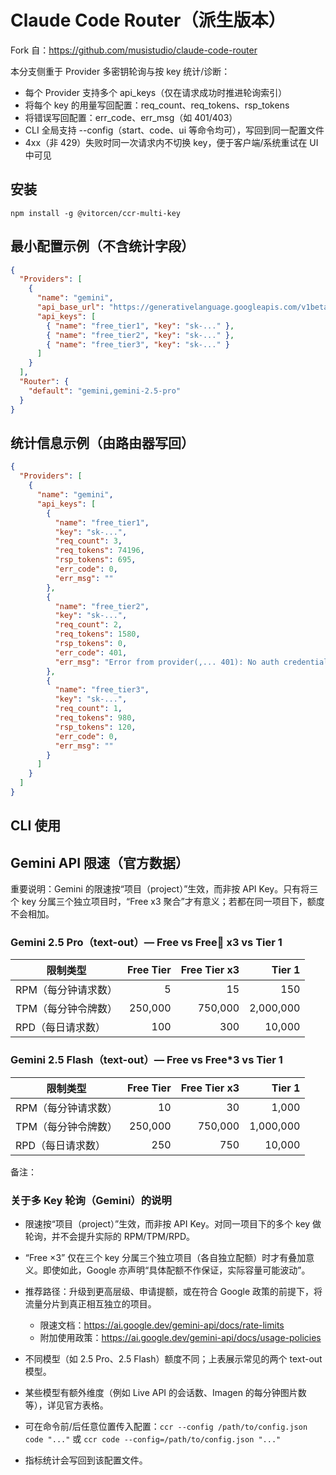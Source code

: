 # Claude Code Router（派生版本）

Fork 自：https://github.com/musistudio/claude-code-router

本分支侧重于 Provider 多密钥轮询与按 key 统计/诊断：

- 每个 Provider 支持多个 api_keys（仅在请求成功时推进轮询索引）
- 将每个 key 的用量写回配置：req_count、req_tokens、rsp_tokens
- 将错误写回配置：err_code、err_msg（如 401/403）
- CLI 全局支持 --config（start、code、ui 等命令均可），写回到同一配置文件
- 4xx（非 429）失败时同一次请求内不切换 key，便于客户端/系统重试在 UI 中可见

## 安装

```
npm install -g @vitorcen/ccr-multi-key
```

## 最小配置示例（不含统计字段）

```json
{
  "Providers": [
    {
      "name": "gemini",
      "api_base_url": "https://generativelanguage.googleapis.com/v1beta/models/",
      "api_keys": [
        { "name": "free_tier1", "key": "sk-..." },
        { "name": "free_tier2", "key": "sk-..." },
        { "name": "free_tier3", "key": "sk-..." }
      ]
    }
  ],
  "Router": {
    "default": "gemini,gemini-2.5-pro"
  }
}
```

## 统计信息示例（由路由器写回）

```json
{
  "Providers": [
    {
      "name": "gemini",
      "api_keys": [
        {
          "name": "free_tier1",
          "key": "sk-...",
          "req_count": 3,
          "req_tokens": 74196,
          "rsp_tokens": 695,
          "err_code": 0,
          "err_msg": ""
        },
        {
          "name": "free_tier2",
          "key": "sk-...",
          "req_count": 2,
          "req_tokens": 1580,
          "rsp_tokens": 0,
          "err_code": 401,
          "err_msg": "Error from provider(,... 401): No auth credentials found"
        },
        {
          "name": "free_tier3",
          "key": "sk-...",
          "req_count": 1,
          "req_tokens": 980,
          "rsp_tokens": 120,
          "err_code": 0,
          "err_msg": ""
        }
      ]
    }
  ]
}
```

## CLI 使用

## Gemini API 限速（官方数据）

重要说明：Gemini 的限速按“项目（project）”生效，而非按 API Key。只有将三个 key 分属三个独立项目时，“Free x3 聚合”才有意义；若都在同一项目下，额度不会相加。

### Gemini 2.5 Pro（text-out）— Free vs Free x3 vs Tier 1


| 限制类型            | Free Tier | Free Tier x3 |    Tier 1 |
| --------------------- | ----------: | -------------: | ----------: |
| RPM（每分钟请求数） |         5 |           15 |       150 |
| TPM（每分钟令牌数） |   250,000 |      750,000 | 2,000,000 |
| RPD（每日请求数）   |       100 |          300 |    10,000 |

### Gemini 2.5 Flash（text-out）— Free vs Free*3 vs Tier 1


| 限制类型            | Free Tier | Free Tier x3 |    Tier 1 |
| --------------------- | ----------: | -------------: | ----------: |
| RPM（每分钟请求数） |        10 |           30 |     1,000 |
| TPM（每分钟令牌数） |   250,000 |      750,000 | 1,000,000 |
| RPD（每日请求数）   |       250 |          750 |    10,000 |

备注：

### 关于多 Key 轮询（Gemini）的说明

- 限速按“项目（project）”生效，而非按 API Key。对同一项目下的多个 key 做轮询，并不会提升实际的 RPM/TPM/RPD。
- “Free ×3” 仅在三个 key 分属三个独立项目（各自独立配额）时才有叠加意义。即使如此，Google 亦声明“具体配额不作保证，实际容量可能波动”。
- 推荐路径：升级到更高层级、申请提额，或在符合 Google 政策的前提下，将流量分片到真正相互独立的项目。

  - 限速文档：https://ai.google.dev/gemini-api/docs/rate-limits
  - 附加使用政策：https://ai.google.dev/gemini-api/docs/usage-policies
- 不同模型（如 2.5 Pro、2.5 Flash）额度不同；上表展示常见的两个 text-out 模型。
- 某些模型有额外维度（例如 Live API 的会话数、Imagen 的每分钟图片数等），详见官方表格。
- 可在命令前/后任意位置传入配置：`ccr --config /path/to/config.json code "..."` 或 `ccr code --config=/path/to/config.json "..."`
- 指标统计会写回到该配置文件。

